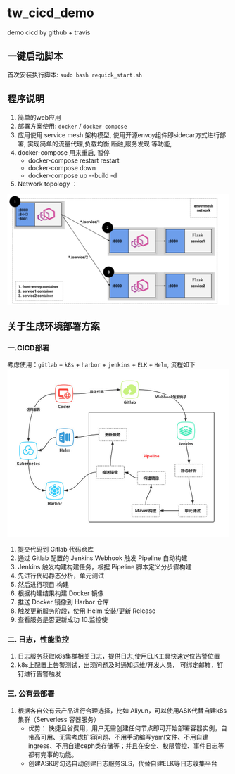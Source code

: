 # tw_cicd_demo
demo cicd by github + travis


## 一键启动脚本

首次安装执行脚本: `sudo bash requick_start.sh`


## 程序说明

1. 简单的web应用
2. 部署方案使用: `docker` / `docker-compose`
3. 应用使用 service mesh 架构模型, 使用开源envoy组件即sidecar方式进行部署, 实现简单的流量代理,负载均衡,断融,服务发现 等功能, 
4. docker-compose 用来重启, 暂停
    - docker-compose restart restart
    - docker-compose down
    - docker-compose up --build -d 
5. Network topology ：
<img src="./front_proxy.svg" style="zoom:50%" />
   
## 关于生成环境部署方案
### 一.CICD部署
考虑使用：`gitlab` + `k8s` + `harbor` + `jenkins` + `ELK` + `Helm`, 流程如下
   ![](./prod_cicd.jpg)
1. 提交代码到 Gitlab 代码仓库
2. 通过 Gitlab 配置的 Jenkins Webhook 触发 Pipeline 自动构建
3. Jenkins 触发构建构建任务，根据 Pipeline 脚本定义分步骤构建
4. 先进行代码静态分析，单元测试
5. 然后进行项目 构建
6. 根据构建结果构建 Docker 镜像
7. 推送 Docker 镜像到 Harbor 仓库
8. 触发更新服务阶段，使用 Helm 安装/更新 Release
9. 查看服务是否更新成功
10.监控使
   
### 二. 日志，性能监控
1. 日志服务获取k8s集群相关日志，提供日志,使用ELK工具快速定位告警位置
2. k8s上配置上告警测试，出现问题及时通知运维/开发人员， 可绑定邮箱，钉钉进行告警触发

### 三. 公有云部署
1. 根据各自公有云产品进行合理选择，比如 Aliyun，可以使用ASK代替自建k8s集群（Serverless 容器服务）
   - 优势： 快捷且省费用，用户无需创建任何节点即可开始部署容器实例，自带高可用、无需考虑扩容问题、不用手动编写yaml文件、不用自建ingress、不用自建ceph类存储等；并且在安全、权限管控、事件日志等都有完事的功能。
   - 创建ASK时勾选自动创建日志服务SLS，代替自建ELK等日志收集平台
   

